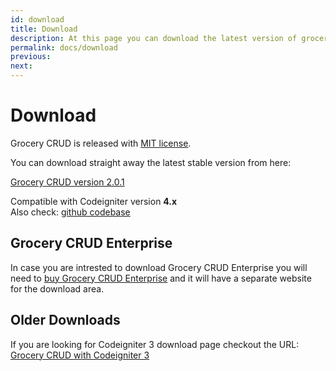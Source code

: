 ```yaml
---
id: download
title: Download
description: At this page you can download the latest version of grocery CRUD for Codeigniter 4.
permalink: docs/download
previous:
next:
---
```


# Download
Grocery CRUD is released with <a href="https://github.com/scoumbourdis/grocery-crud-codeigniter-4/blob/master/license-mit.txt" target="_blank">MIT license</a>.

You can download straight away the latest stable version from here:

<a class="btn btn-success btn-large" href="https://github.com/scoumbourdis/grocery-crud-codeigniter-4/archive/2.0.1.zip" rel="nofollow">
    <span class="icon icon-download"></span>
    Grocery CRUD version 2.0.1
</a>

Compatible with Codeigniter version <strong>4.x</strong><br>
Also check:
<a href="https://github.com/scoumbourdis/grocery-crud-codeigniter-4" target="_blank">github codebase</a>

## Grocery CRUD Enterprise

In case you are intrested to download Grocery CRUD Enterprise you will need to [buy Grocery CRUD Enterprise](/enterprise#purchase) and it will have a separate website for the download area.

## Older Downloads

If you are looking for Codeigniter 3 download page checkout the URL: [Grocery CRUD with Codeigniter 3](/v1.x/downloads)





